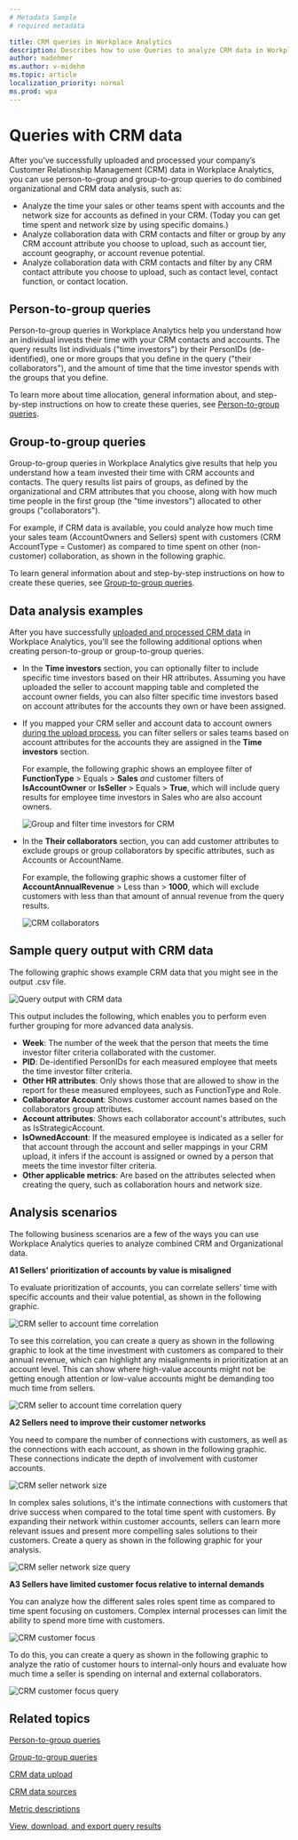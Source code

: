 ```yaml
---
# Metadata Sample
# required metadata

title: CRM queries in Workplace Analytics 
description: Describes how to use Queries to analyze CRM data in Workplace Analytics 
author: madehmer
ms.author: v-midehm
ms.topic: article
localization_priority: normal 
ms.prod: wpa
---
```

# Queries with CRM data

After you've successfully uploaded and processed your company’s Customer Relationship Management (CRM) data in Workplace Analytics, you can use person-to-group and group-to-group queries to do combined organizational and CRM data analysis, such as:

* Analyze the time your sales or other teams spent with accounts and the network size for accounts as defined in your CRM. (Today you can get time spent and network size by using specific domains.)
* Analyze collaboration data with CRM contacts and filter or group by any CRM account attribute you choose to upload, such as account tier, account geography, or account revenue potential.
* Analyze collaboration data with CRM contacts and filter by any CRM contact attribute you choose to upload, such as contact level, contact function, or contact location.

## Person-to-group queries

Person-to-group queries in Workplace Analytics help you understand how an individual invests their time with your CRM contacts and accounts. The query results list individuals ("time investors") by their PersonIDs (de-identified), one or more groups that you define in the query ("their collaborators"), and the amount of time that the time investor spends with the groups that you define.

To learn more about time allocation, general information about, and step-by-step instructions on how to create these queries, see [Person-to-group queries](../Tutorials/person-to-group-queries.md).

## Group-to-group queries

Group-to-group queries in Workplace Analytics give results that help you understand how a team invested their time with CRM accounts and contacts. The query results list pairs of groups, as defined by the organizational and CRM attributes that you choose, along with how much time people in the first group (the "time investors") allocated to other groups ("collaborators").

For example, if CRM data is available, you could analyze how much time your sales team (AccountOwners and Sellers) spent with customers (CRM AccountType = Customer) as compared to time spent on other (non-customer) collaboration, as shown in the following graphic.

To learn general information about and step-by-step instructions on how to create these queries, see [Group-to-group queries](../Tutorials/group-to-group-queries.md).

## Data analysis examples

After you have successfully [uploaded and processed CRM data](../setup/crm-data-upload.md) in Workplace Analytics, you'll see the following additional options when creating person-to-group or group-to-group queries.

* In the **Time investors** section, you can optionally filter to include specific time investors based on their HR attributes. Assuming you have uploaded the seller to account mapping table and completed the account owner fields, you can also filter specific time investors based on account attributes for the accounts they own or have been assigned.

* If you mapped your CRM seller and account data to account owners [during the upload process](../setup/crm-data-upload.md), you can filter sellers or sales teams based on account attributes for the accounts they are assigned in the **Time investors** section.

  For example, the following graphic shows an employee filter of **FunctionType** > Equals > **Sales** *and* customer filters of **IsAccountOwner** or **IsSeller** > Equals > **True**, which will include query results for employee time investors in Sales who are also account owners.

   ![Group and filter time investors for CRM](../Images/WpA/tutorials/p2g-time-investors-crm.png)

* In the **Their collaborators** section, you can add customer attributes to exclude groups or group collaborators by specific attributes, such as Accounts or AccountName.

  For example, the following graphic shows a customer filter of **AccountAnnualRevenue** > Less than > **1000**, which will exclude customers with less than that amount of annual revenue from the query results.

   ![CRM collaborators](../Images/WpA/use/crm-collaborators.png)

## Sample query output with CRM data

The following graphic shows example CRM data that you might see in the output .csv file.

   ![Query output with CRM data](../Images/WpA/use/crm-query-output.png)

This output includes the following, which enables you to perform even further grouping for more advanced data analysis.

* **Week**: The number of the week that the person that meets the time investor filter criteria collaborated with the customer.
* **PID**: De-identified PersonIDs for each measured employee that meets the time investor filter criteria.
* **Other HR attributes**: Only shows those that are allowed to show in the report for these measured employees, such as FunctionType and Role.
* **Collaborator Account**: Shows customer account names based on the collaborators group attributes.
* **Account attributes**: Shows each collaborator account's attributes, such as IsStrategicAccount.
* **IsOwnedAccount**: If the measured employee is indicated as a seller for that account through the account and seller mappings in your CRM upload, it infers if the account is assigned or owned by a person that meets the time investor filter criteria.
* **Other applicable metrics**: Are based on the attributes selected when creating the query, such as collaboration hours and network size.

## Analysis scenarios

The following business scenarios are a few of the ways you can use Workplace Analytics queries to analyze combined CRM and Organizational data.

**A1 Sellers' prioritization of accounts by value is misaligned**

To evaluate prioritization of accounts, you can correlate sellers’ time with specific accounts and their value potential, as shown in the following graphic.

   ![CRM seller to account time correlation](../Images/WpA/use/crm-time-correlation.png)

To see this correlation, you can create a query as shown in the following graphic to look at the time investment with customers as compared to their annual revenue, which can highlight any misalignments in prioritization at an account level. This can show where high-value accounts might not be getting enough attention or low-value accounts might be demanding too much time from sellers.

   ![CRM seller to account time correlation query](../Images/WpA/use/crm-time-correlation-query.png)

**A2 Sellers need to improve their customer networks**

You need to compare the number of connections with customers, as well as the connections with each account, as shown in the following graphic. These connections indicate the depth of involvement with customer accounts.

   ![CRM seller network size](../Images/WpA/use/crm-network-size.png)

In complex sales solutions, it's the intimate connections with customers that drive success when compared to the total time spent with customers. By expanding their network within customer accounts, sellers can learn more relevant issues and present more compelling sales solutions to their customers. Create a query as shown in the following graphic for your analysis.

   ![CRM seller network size query](../Images/WpA/use/crm-network-query.png)

**A3 Sellers have limited customer focus relative to internal demands** 

You can analyze how the different sales roles spent time as compared to time spent focusing on customers. Complex internal processes can limit the ability to spend more time with customers.

   ![CRM customer focus](../Images/WpA/use/crm-collaboration-volume.png)

To do this, you can create a query as shown in the following graphic to analyze the ratio of customer hours to internal-only hours and evaluate how much time a seller is spending on internal and external collaborators.

   ![CRM customer focus query](../Images/WpA/use/crm-collaboration-query.png)

## Related topics

[Person-to-group queries](../Tutorials/person-to-group-queries.md)

[Group-to-group queries](../Tutorials/group-to-group-queries.md)

[CRM data upload](../setup/crm-data-upload.md)

[CRM data sources](../Use/Data-sources.md)

[Metric descriptions](../Use/Metric-definitions.md)

[View, download, and export query results](../Use/View-download-and-export-query-results.md)
